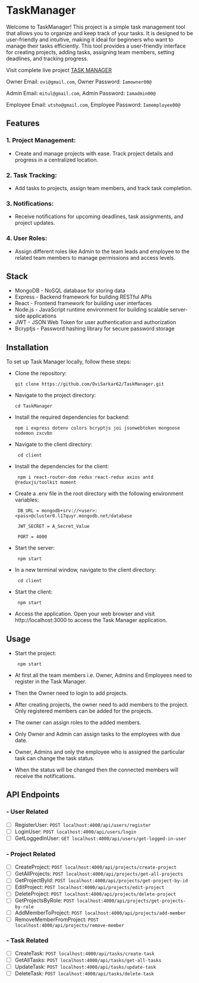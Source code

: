 # TaskManager

Welcome to TaskManager! This project is a simple task management tool that allows you to organize and keep track of your tasks. It is designed to be user-friendly and intuitive, making it ideal for beginners who want to manage their tasks efficiently. This tool provides a user-friendly interface for creating projects, adding tasks, assigning team members, setting deadlines, and tracking progress.

Visit complete live project [TASK MANAGER](https://tsk-manager.vercel.app/login)

Owner Email: `ovi@gmail.com`,
Owner Password: `Iamowner00@`

Admin Email: `mitul@gmail.com`,
Admin Password: `Iamadmin00@`

Employee Email: `utsho@gmail.com`,
Employee Password: `Iamemployee00@`

## Features
### 1. Project Management:

- Create and manage projects with ease. Track project details and progress in a centralized location.

### 2. Task Tracking: 

- Add tasks to projects, assign team members, and track task completion.

### 3. Notifications: 

- Receive notifications for upcoming deadlines, task assignments, and project updates.

### 4. User Roles: 

- Assign different roles like Admin to the team leads and employee to the related team members to manage permissions and access levels.

## Stack

- MongoDB - NoSQL database for storing data
- Express - Backend framework for building RESTful APIs
- React - Frontend framework for building user interfaces
- Node.js - JavaScript runtime environment for building scalable server-side applications
- JWT - JSON Web Token for user authentication and authorization
- Bcryptjs - Password hashing library for secure password storage

## Installation

To set up Task Manager locally, follow these steps:

- Clone the repository:

      git clone https://github.com/OviSarkar62/TaskManager.git
      
- Navigate to the project directory:

      cd TaskManager

- Install the required dependencies for backend:

      npm i express dotenv colors bcryptjs joi jsonwebtoken mongoose nodemon zxcvbn
     
- Navigate to the client directory: 

       cd client
    
- Install the dependencies for the client: 

       npm i react-router-dom redux react-redux axios antd @reduxjs/toolkit moment
    
- Create a .env file in the root directory with the following environment variables:

       DB_URL = mongodb+srv://<user>:<pass>@cluster0.l17quyr.mongodb.net/database

       JWT_SECRET = A_Secret_Value
       
       PORT = 4000

- Start the server: 

       npm start
    
- In a new terminal window, navigate to the client directory:

       cd client
    
- Start the client: 

       npm start
    
- Access the application. Open your web browser and visit http://localhost:3000 to access the Task Manager application.

## Usage

- Start the project:

       npm start
 
- At first all the team members i.e. Owner, Admins and Employees need to register in the Task Manager.
- Then the Owner need to login to add projects.
- After creating projects, the owner need to add members to the project. Only registered members can be added for the projects.
- The owner can assign roles to the added members.
- Only Owner and Admin can assign tasks to the employees with due date.
- Owner, Admins and only the employee who is assigned the particular task can change the task status.
- When the status will be changed then the connected members will receive the notifications.

## API Endpoints

### - User Related

- [ ] RegisterUser: `POST localhost:4000/api/users/register`
- [ ] LoginUser: `POST localhost:4000/api/users/login`
- [ ] GetLoggedInUser: `GET localhost:4000/api/users/get-logged-in-user`

### - Project Related

- [ ] CreateProject: `POST localhost:4000/api/projects/create-project`
- [ ] GetAllProjects: `POST localhost:4000/api/projects/get-all-projects`
- [ ] GetProjectById: `POST localhost:4000/api/projects/get-project-by-id`
- [ ] EditProject: `POST localhost:4000/api/projects/edit-project`
- [ ] DeleteProject: `POST localhost:4000/api/projects/delete-project`
- [ ] GetProjectsByRole: `POST localhost:4000/api/projects/get-projects-by-role`
- [ ] AddMemberToProject: `POST localhost:4000/api/projects/add-member`
- [ ] RemoveMemberFromProject: `POST localhost:4000/api/projects/remove-member`

### - Task Related

- [ ] CreateTask: `POST localhost:4000/api/tasks/create-task`
- [ ] GetAllTasks: `POST localhost:4000/api/tasks/get-all-tasks`
- [ ] UpdateTask: `POST localhost:4000/api/tasks/update-task`
- [ ] DeleteTask: `POST localhost:4000/api/tasks/delete-task`
